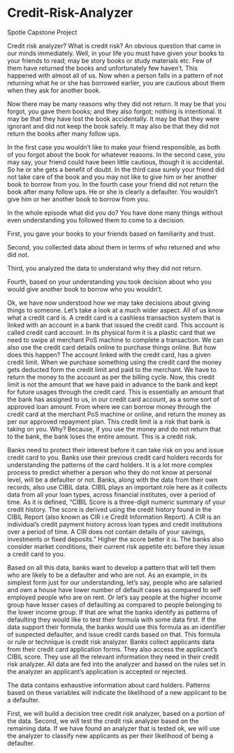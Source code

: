 # Credit-Risk-Analyzer
Spotle Capstone Project

Credit risk analyzer? What is credit risk? An obvious question that came in our minds immediately. Well, in your life you must have given your books to your friends to read; may be story books or study materials etc. Few of them have returned the books and unfortunately few haven’t. This happened with almost all of us. Now when a person falls in a pattern of not returning what he or she has borrowed earlier, you are cautious about them when they ask for another book.  



Now there may be many reasons why they did not return. It may be that you forgot, you gave them books; and they also forgot; nothing is intentional. It may be that they have lost the book accidentally. It may be that they were ignorant and did not keep the book safely. It may also be that they did not return the books after many follow ups.



In the first case you wouldn’t like to make your friend responsible, as both of you forgot about the book for whatever reasons. In the second case, you may say, your friend could have been little cautious, though it is accidental. So he or she gets a benefit of doubt. In the third case surely your friend did not take care of the book and you may not like to give him or her another book to borrow from you. In the fourth case your friend did not return the book after many follow ups. He or she is clearly a defaulter. You wouldn’t give him or her another book to borrow from you.



In the whole episode what did you do? You have done many things without even understanding you followed them to come to a decision.



First, you gave your books to your friends based on familiarity and trust.

Second, you collected data about them in terms of who returned and who did not.

Third, you analyzed the data to understand why they did not return.

Fourth, based on your understanding you took decision about who you would give another book to borrow who you wouldn’t.



Ok, we have now understood how we may take decisions about giving things to someone. Let’s take a look at a much wider aspect. All of us know what a credit card is. A credit card is a cashless transaction system that is linked with an account in a bank that issued the credit card. This account is called credit card account. In its physical form it is a plastic card that we need to swipe at merchant PoS machine to complete a transaction. We can also use the credit card details online to purchase things online. But how does this happen? The account linked with the credit card, has a given credit limit. When we purchase something using the credit card the money gets deducted form the credit limit and paid to the merchant. We have to return the money to the account as per the billing cycle. Now, this credit limit is not the amount that we have paid in advance to the bank and kept for future usages through the credit card. This is essentially an amount that the bank has assigned to us, in our credit card account, as a some sort of approved loan amount. From where we can borrow money through the credit card at the merchant PoS machine or online, and return the money as per our approved repayment plan. This credit limit is a risk that bank is taking on you. Why? Because, if you use the money and do not return that to the bank, the bank loses the entire amount. This is a credit risk. 



Banks need to protect their interest before it can take risk on you and issue credit card to you. Banks use their previous credit card holders records for understanding the patterns of the card holders. It is a lot more complex process to predict whether a person who they do not know at personal level, will be a defaulter or not. Banks, along with the data from their own records, also use CIBIL data. CIBIL plays an important role here as it collects data from all your loan types, across financial institutes, over a period of time. As it is defined, “CIBIL Score is a three-digit numeric summary of your credit history. The score is derived using the credit history found in the CIBIL Report (also known as CIR i.e Credit Information Report). A CIR is an individual’s credit payment history across loan types and credit institutions over a period of time. A CIR does not contain details of your savings, investments or fixed deposits.” Higher the score better it is. The banks also consider market conditions, their current risk appetite etc before they issue a credit card to you. 



Based on all this data, banks want to develop a pattern that will tell them who are likely to be a defaulter and who are not. As an example, in its simplest form just for our understanding, let’s say, people who are salaried and own a house have lower number of default cases as compared to self employed people who are on rent. Or let’s say people at the higher income group have lesser cases of defaulting as compared to people belonging to the lower income group. If that are what the banks identify as patterns of defaulting they would like to test their formula with some data first. If the data support their formula, the banks would use this formula as an identifier of suspected defaulter, and issue credit cards based on that. This formula or rule or technique is credit risk analyzer. Banks collect applicants data from their credit card application forms. They also access the applicant’s CIBIL score. They use all the relevant information they need in their credit risk analyzer. All data are fed into the analyzer and based on the rules set in the analyzer an applicant’s application is accepted or rejected.

The data contains exhaustive information about card holders. Patterns based on these variables will indicate the likelihood of a new applicant to be a defaulter.



First, we will build a decision tree credit risk analyzer, based on a portion of the data. Second, we will test the credit risk analyzer based on the remaining data. If we have found an analyzer that is tested ok, we will use the analyzer to classify new applicants as per their likelihood of being a defaulter. 
